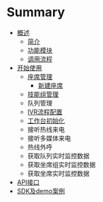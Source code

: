# Summary

* [概述](README.md)
  * [简介](a-a/chan-pin-jian-jie.md)
  * [功能模块](a-a/chan-pin-mo-kuai.md)
  * [调用流程](a-a/diao-yong-liu-cheng.md)
* [开始使用](README.md)
  * [座席管理](zuo-xi-guan-li.md)
    * [新建座席](zi-yuan-pei-zhi-lei/chuang-jian-zuo-xi.md)
  * [技能组管理](ji-neng-zu-guan-li.md)
  * 队列管理
  * [IVR流程配置](ivrliu-cheng-pei-zhi.md)
  * [工作台初始化](gong-zuo-tai-chu-shi-hua.md)
  * 接听热线来电
  * 接听多媒体来电
  * 热线外呼
  * 获取队列实时监控数据
  * 获取坐席组实时监控数据
  * 获取坐席实时监控数据
* [API接口](wen-dang-biao-ti.md)
* [SDK及demo案例](sdkji-demo-an-li.md)

